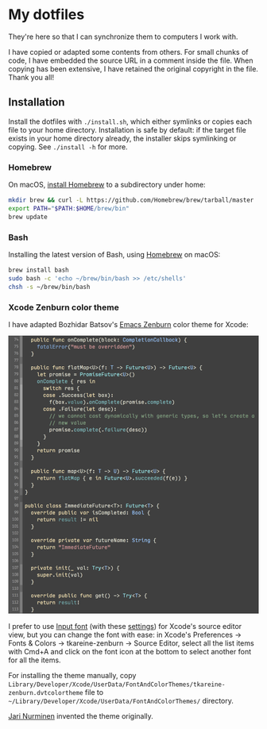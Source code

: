 # My dotfiles

They're here so that I can synchronize them to computers I work with.

I have copied or adapted some contents from others. For small chunks of
code, I have embedded the source URL in a comment inside the file. When
copying has been extensive, I have retained the original copyright in
the file. Thank you all!

## Installation

Install the dotfiles with `./install.sh`, which either symlinks or
copies each file to your home directory. Installation is safe by
default: if the target file exists in your home directory already, the
installer skips symlinking or copying. See `./install -h` for more.

### Homebrew

On macOS, [install Homebrew][Homebrew install] to a subdirectory under
home:

``` bash
mkdir brew && curl -L https://github.com/Homebrew/brew/tarball/master | tar xz --strip 1 -C brew
export PATH="$PATH:$HOME/brew/bin"
brew update
```

### Bash

Installing the latest version of Bash, using [Homebrew] on macOS:

``` bash
brew install bash
sudo bash -c 'echo ~/brew/bin/bash >> /etc/shells'
chsh -s ~/brew/bin/bash
```

### Xcode Zenburn color theme

I have adapted Bozhidar Batsov's [Emacs Zenburn] color theme for Xcode:

<img src="https://github.com/tkareine/dotfiles/raw/master/images/xcode-tkareine-zenburn-input.png" title="Zenburn color theme for Xcode" alt="Zenburn color theme for Xcode" width="688">

I prefer to use [Input font] (with these
[settings](http://input.fontbureau.com/download/index.html?size=14&language=python&theme=solarized-dark&family=InputMono&width=300&weight=400&line-height=1.1&a=ss&g=ss&i=serifs_round&l=serifs_round&zero=0&asterisk=height&braces=straight&preset=consolas&customize=please))
for Xcode's source editor view, but you can change the font with ease:
in Xcode's Preferences → Fonts & Colors → tkareine-zenburn → Source
Editor, select all the list items with Cmd+A and click on the font icon
at the bottom to select another font for all the items.

For installing the theme manually, copy
`Library/Developer/Xcode/UserData/FontAndColorThemes/tkareine-zenburn.dvtcolortheme`
file to `~/Library/Developer/Xcode/UserData/FontAndColorThemes/`
directory.

[Jari Nurminen](http://kippura.org/zenburnpage/) invented the theme
originally.

[Emacs Zenburn]: https://github.com/bbatsov/zenburn-emacs
[Homebrew]: https://brew.sh/
[Homebrew install]: https://docs.brew.sh/Installation
[Input font]: http://input.fontbureau.com/
